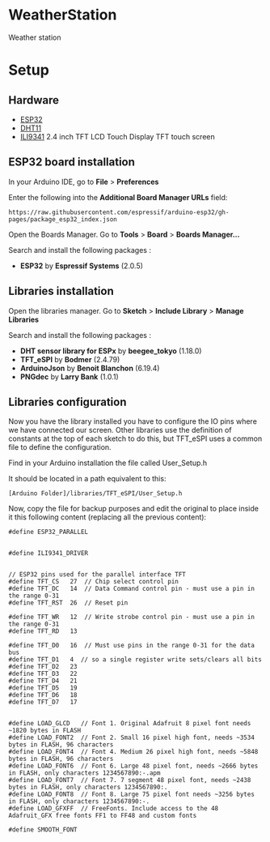 # WeatherStation
Weather station 


# Setup

## Hardware

- [ESP32](https://www.az-delivery.de/en/products/esp32-developmentboard)
- [DHT11](https://www.az-delivery.de/en/products/5-x-dht11-temperatursensor)
- [ILI9341](https://www.az-delivery.de/en/products/2-4-tft-lcd-touch-display) 2.4 inch TFT LCD Touch Display TFT touch screen 

## ESP32 board installation

In your Arduino IDE, go to **File** > **Preferences**

Enter the following into the **Additional Board Manager URLs** field:

``https://raw.githubusercontent.com/espressif/arduino-esp32/gh-pages/package_esp32_index.json``

Open the Boards Manager. Go to **Tools** > **Board** > **Boards Manager…**

Search and install the following packages :
 - **ESP32** by **Espressif Systems** (2.0.5)

## Libraries installation

Open the libraries manager. Go to **Sketch** > **Include Library** > **Manage Libraries**

Search and install the following packages : 

 - **DHT sensor library for ESPx** by **beegee_tokyo** (1.18.0)
 - **TFT_eSPI** by **Bodmer** (2.4.79)
 - **ArduinoJson** by **Benoit Blanchon** (6.19.4)
 - **PNGdec** by **Larry Bank** (1.0.1)

## Libraries configuration

Now you have the library installed you have to configure the IO pins where we have connected our screen. Other libraries use the definition of constants at the top of each sketch to do this, but TFT_eSPI uses a common file to define the configuration.

Find in your Arduino installation the file called User_Setup.h

It should be located in a path equivalent to this:

``[Arduino Folder]/libraries/TFT_eSPI/User_Setup.h``

Now, copy the file for backup purposes and edit the original to place inside it this following content (replacing all the previous content):

```
#define ESP32_PARALLEL


#define ILI9341_DRIVER


// ESP32 pins used for the parallel interface TFT
#define TFT_CS   27  // Chip select control pin
#define TFT_DC   14  // Data Command control pin - must use a pin in the range 0-31
#define TFT_RST  26  // Reset pin

#define TFT_WR   12  // Write strobe control pin - must use a pin in the range 0-31
#define TFT_RD   13

#define TFT_D0   16  // Must use pins in the range 0-31 for the data bus
#define TFT_D1   4  // so a single register write sets/clears all bits
#define TFT_D2   23
#define TFT_D3   22
#define TFT_D4   21
#define TFT_D5   19
#define TFT_D6   18
#define TFT_D7   17


#define LOAD_GLCD   // Font 1. Original Adafruit 8 pixel font needs ~1820 bytes in FLASH
#define LOAD_FONT2  // Font 2. Small 16 pixel high font, needs ~3534 bytes in FLASH, 96 characters
#define LOAD_FONT4  // Font 4. Medium 26 pixel high font, needs ~5848 bytes in FLASH, 96 characters
#define LOAD_FONT6  // Font 6. Large 48 pixel font, needs ~2666 bytes in FLASH, only characters 1234567890:-.apm
#define LOAD_FONT7  // Font 7. 7 segment 48 pixel font, needs ~2438 bytes in FLASH, only characters 1234567890:.
#define LOAD_FONT8  // Font 8. Large 75 pixel font needs ~3256 bytes in FLASH, only characters 1234567890:-.
#define LOAD_GFXFF  // FreeFonts. Include access to the 48 Adafruit_GFX free fonts FF1 to FF48 and custom fonts

#define SMOOTH_FONT
```